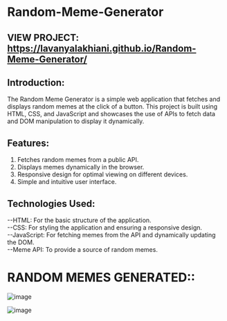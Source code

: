 # Random-Meme-Generator

## VIEW PROJECT: https://lavanyalakhiani.github.io/Random-Meme-Generator/


## Introduction:
The Random Meme Generator is a simple web application that fetches and displays random memes at the click of a button. This project is built using HTML, CSS, and JavaScript and showcases the use of APIs to fetch data and DOM manipulation to display it dynamically.

## Features:
1. Fetches random memes from a public API.
2. Displays memes dynamically in the browser.
3. Responsive design for optimal viewing on different devices.
4. Simple and intuitive user interface.

## Technologies Used:
--HTML: For the basic structure of the application. \
--CSS: For styling the application and ensuring a responsive design. \
--JavaScript: For fetching memes from the API and dynamically updating the DOM. \
--Meme API: To provide a source of random memes. 

# RANDOM MEMES GENERATED::

![image](https://github.com/Lavanyalakhiani/Random-Meme-Generator/assets/124029579/b09d67df-3dd3-4195-ba11-90ebd90c02ff)


![image](https://github.com/Lavanyalakhiani/Random-Meme-Generator/assets/124029579/1f467f21-ed7b-4a61-bcc1-e366bacc35e7)

